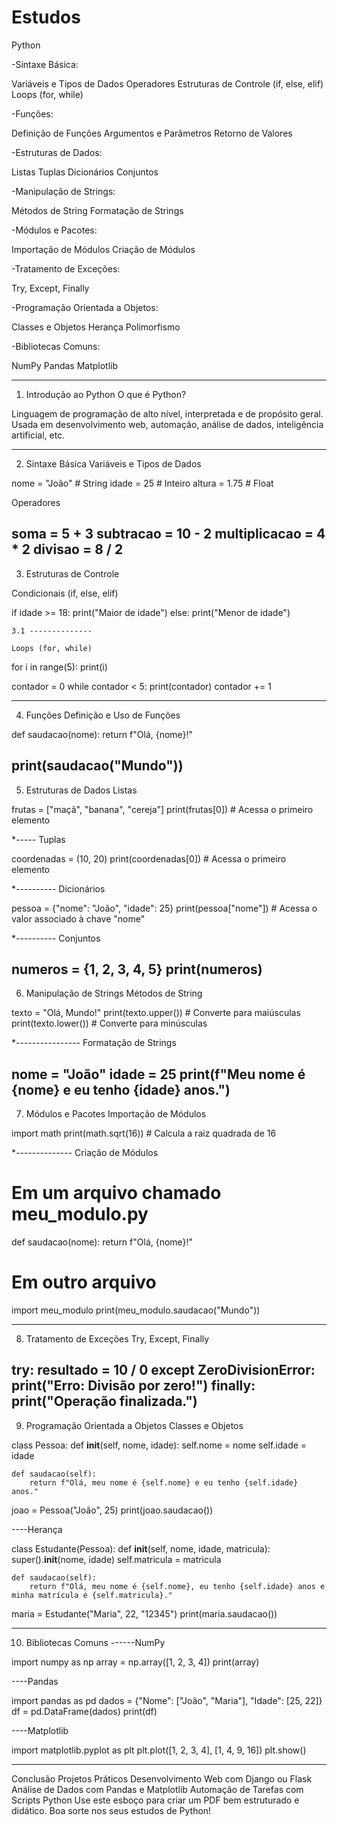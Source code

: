 # Estudos

Python

-Sintaxe Básica:

Variáveis e Tipos de Dados
Operadores
Estruturas de Controle (if, else, elif)
Loops (for, while)

-Funções:

Definição de Funções
Argumentos e Parâmetros
Retorno de Valores

-Estruturas de Dados:

Listas
Tuplas
Dicionários
Conjuntos

-Manipulação de Strings:

Métodos de String
Formatação de Strings

-Módulos e Pacotes:

Importação de Módulos
Criação de Módulos

-Tratamento de Exceções:

Try, Except, Finally

-Programação Orientada a Objetos:

Classes e Objetos
Herança
Polimorfismo

-Bibliotecas Comuns:

NumPy
Pandas
Matplotlib


------------------------------------------------------------------------------------
1. Introdução ao Python
O que é Python?

Linguagem de programação de alto nível, interpretada e de propósito geral.
Usada em desenvolvimento web, automação, análise de dados, inteligência artificial, etc.

------------------------------------------------------------------------------------
2. Sintaxe Básica
Variáveis e Tipos de Dados

nome = "João"  # String
idade = 25     # Inteiro
altura = 1.75  # Float

Operadores

soma = 5 + 3
subtracao = 10 - 2
multiplicacao = 4 * 2
divisao = 8 / 2
------------------------------------------------------------------------------------
3. Estruturas de Controle

Condicionais (if, else, elif)

if idade >= 18:
    print("Maior de idade")
else:
    print("Menor de idade")

    3.1 --------------
    
    Loops (for, while)

for i in range(5):
    print(i)

contador = 0
while contador < 5:
    print(contador)
    contador += 1
   
------------------------------------------------------------------------------------
4. Funções
Definição e Uso de Funções

def saudacao(nome):
    return f"Olá, {nome}!"

print(saudacao("Mundo"))
------------------------------------------------------------------------------------
5. Estruturas de Dados
Listas

frutas = ["maçã", "banana", "cereja"]
print(frutas[0])  # Acessa o primeiro elemento

*----- 
Tuplas

coordenadas = (10, 20)
print(coordenadas[0])  # Acessa o primeiro elemento

*----------
Dicionários

pessoa = {"nome": "João", "idade": 25}
print(pessoa["nome"])  # Acessa o valor associado à chave "nome"

*----------
Conjuntos

numeros = {1, 2, 3, 4, 5}
print(numeros)
------------------------------------------------------------------------------------
6. Manipulação de Strings
Métodos de String

texto = "Olá, Mundo!"
print(texto.upper())  # Converte para maiúsculas
print(texto.lower())  # Converte para minúsculas

*----------------
Formatação de Strings

nome = "João"
idade = 25
print(f"Meu nome é {nome} e eu tenho {idade} anos.")
------------------------------------------------------------------------------------
7. Módulos e Pacotes
Importação de Módulos

import math
print(math.sqrt(16))  # Calcula a raiz quadrada de 16

*--------------
Criação de Módulos

# Em um arquivo chamado meu_modulo.py
def saudacao(nome):
    return f"Olá, {nome}!"

# Em outro arquivo
import meu_modulo
print(meu_modulo.saudacao("Mundo"))

------------------------------------------------------------------------------------
8. Tratamento de Exceções
Try, Except, Finally

try:
    resultado = 10 / 0
except ZeroDivisionError:
    print("Erro: Divisão por zero!")
finally:
    print("Operação finalizada.")
------------------------------------------------------------------------------------
9. Programação Orientada a Objetos
Classes e Objetos

class Pessoa:
    def __init__(self, nome, idade):
        self.nome = nome
        self.idade = idade

    def saudacao(self):
        return f"Olá, meu nome é {self.nome} e eu tenho {self.idade} anos."

joao = Pessoa("João", 25)
print(joao.saudacao())

----Herança

class Estudante(Pessoa):
    def __init__(self, nome, idade, matricula):
        super().__init__(nome, idade)
        self.matricula = matricula

    def saudacao(self):
        return f"Olá, meu nome é {self.nome}, eu tenho {self.idade} anos e minha matrícula é {self.matricula}."

maria = Estudante("Maria", 22, "12345")
print(maria.saudacao())


------------------------------------------------------------------------------------
10. Bibliotecas Comuns
------NumPy

import numpy as np
array = np.array([1, 2, 3, 4])
print(array)

----Pandas

import pandas as pd
dados = {"Nome": ["João", "Maria"], "Idade": [25, 22]}
df = pd.DataFrame(dados)
print(df)

----Matplotlib

import matplotlib.pyplot as plt
plt.plot([1, 2, 3, 4], [1, 4, 9, 16])
plt.show()

-----------------------------------------------------


Conclusão
Projetos Práticos
Desenvolvimento Web com Django ou Flask
Análise de Dados com Pandas e Matplotlib
Automação de Tarefas com Scripts Python
Use este esboço para criar um PDF bem estruturado e didático. Boa sorte nos seus estudos de Python!
